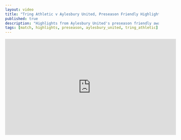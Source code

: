 ```yaml
---
layout: video
title: "Tring Athletic v Aylesbury United, Preseason Friendly Highlights"
published: true
description: "Highlights from Aylesbury United's preseason friendly away at Tring Athletic, July 15th, 2025. Final score 1-1."
tags: [match, highlights, preseason, aylesbury_united, tring_athletic]
---
```

<iframe width="560" height="315" src="https://www.youtube.com/embed/R_ayoe7kjXc?si=S6NI5MP5-TULblX1" title="YouTube video player" frameborder="0" allow="accelerometer; autoplay; clipboard-write; encrypted-media; gyroscope; picture-in-picture; web-share" referrerpolicy="strict-origin-when-cross-origin" allowfullscreen></iframe>
